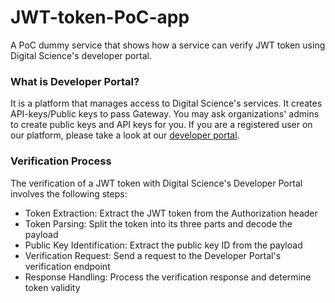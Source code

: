 # JWT-token-PoC-app

A PoC dummy service that shows how a service can verify JWT token using Digital Science's developer portal.

### What is Developer Portal?

It is a platform that manages access to Digital Science's services. It creates API-keys/Public keys to pass Gateway.
You may ask organizations' admins to create public keys and API keys for you. If you are a registered user on our platform, please take a look at our [developer portal](https://platform.digital-science.com/).

### Verification Process

The verification of a JWT token with Digital Science's Developer Portal involves the following steps:

- Token Extraction: Extract the JWT token from the Authorization header
- Token Parsing: Split the token into its three parts and decode the payload
- Public Key Identification: Extract the public key ID from the payload
- Verification Request: Send a request to the Developer Portal's verification endpoint
- Response Handling: Process the verification response and determine token validity
